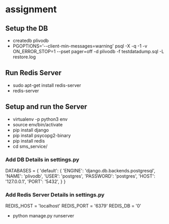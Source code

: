 # assignment

## Setup the DB
- createdb plivodb
- PGOPTIONS='--client-min-messages=warning' psql -X -q -1 -v ON_ERROR_STOP=1 --pset pager=off -d plivodb -f testdatadump.sql -L restore.log
 
## Run Redis Server
- sudo apt-get install redis-server
- redis-server

## Setup and run the Server
- virtualenv -p python3 env
- source env/bin/activate
- pip install django
- pip install psycopg2-binary
- pip install redis
- cd sms_service/

### Add DB Details in settings.py
DATABASES = {
    'default': {
        'ENGINE': 'django.db.backends.postgresql',
        'NAME': 'plivodb',
        'USER': 'postgres',
        'PASSWORD': 'postgres',
        'HOST': '127.0.0.1',
        'PORT': '5432',
    }
}
### Add Redis Server Details in settings.py
REDIS_HOST = 'localhost'
REDIS_PORT = '6379'
REDIS_DB = '0'

- python manage.py runserver

